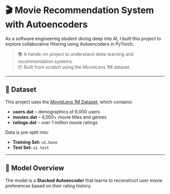 # 🎬 Movie Recommendation System with Autoencoders

As a software engineering student diving deep into AI, I built this project to explore collaborative filtering using Autoencoders in PyTorch.

> 📚 A hands-on project to understand deep learning and recommendation systems.  
> 📦 Built from scratch using the MovieLens 1M dataset.

---

## 📁 Dataset

This project uses the [MovieLens 1M Dataset](https://grouplens.org/datasets/movielens/1m/), which contains:
- **users.dat** – demographics of 6,000 users  
- **movies.dat** – 4,000+ movie titles and genres  
- **ratings.dat** – over 1 million movie ratings

Data is pre-split into:
- **Training Set:** `u1.base`  
- **Test Set:** `u1.test`

---

## 🧠 Model Overview

The model is a **Stacked Autoencoder** that learns to reconstruct user movie preferences based on their rating history.